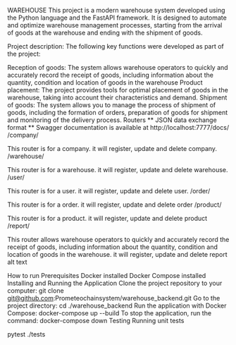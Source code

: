 WAREHOUSE
This project is a modern warehouse system developed using the Python language and the FastAPI framework. It is designed to automate and optimize warehouse management processes, starting from the arrival of goods at the warehouse and ending with the shipment of goods.

Project description:
The following key functions were developed as part of the project:

Reception of goods:
The system allows warehouse operators to quickly and accurately record the receipt of goods, including information about the quantity, condition and location of goods in the warehouse
Product placement:
The project provides tools for optimal placement of goods in the warehouse, taking into account their characteristics and demand.
Shipment of goods:
The system allows you to manage the process of shipment of goods, including the formation of orders, preparation of goods for shipment and monitoring of the delivery process.
Routers
** JSON data exchange format **
Swagger documentation is available at http://localhost:7777/docs/
/company/

This router is for a company. it will register, update and delete company.
/warehouse/

This router is for a warehouse. it will register, update and delete warehouse.
/user/

This router is for a user. it will register, update and delete user.
/order/

This router is for a order. it will register, update and delete order
/product/

This router is for a product. it will register, update and delete product
/report/

This router allows warehouse operators to quickly and accurately record the receipt of goods, including information about the quantity, condition and location of goods in the warehouse. it will register, update and delete report
alt text

How to run
Prerequisites
Docker installed
Docker Compose installed
Installing and Running the Application
Clone the project repository to your computer:
git clone git@github.com:Prometeochainsystem/warehouse_backend.git
Go to the project directory:
cd ./warehouse_backend
Run the application with Docker Compose:
docker-compose up --build
To stop the application, run the command:
docker-compose down
Testing
Running unit tests

pytest ./tests
